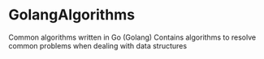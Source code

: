 # GolangAlgorithms
Common algorithms written in Go (Golang)
Contains algorithms to resolve common problems when dealing with data structures 
